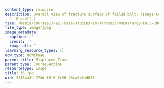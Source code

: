 ```yaml
---
content_type: resource
description: Overall view of fracture surface of failed bolt. (Image Courtesy of Kenneth
  C. Russell.)
file: /media/courses/3-a27-case-studies-in-forensic-metallurgy-fall-2007/33184a3b720df0f62c5645ca647bd836_36.jpg
file_type: image/jpeg
image_metadata:
  caption: ''
  credit: ''
  image-alt: ''
learning_resource_types: []
ocw_type: OCWImage
parent_title: Misplaced Trust
parent_type: CourseSection
resourcetype: Image
title: 36.jpg
uid: 33184a3b-720d-f0f6-2c56-45ca647bd836
---
```

